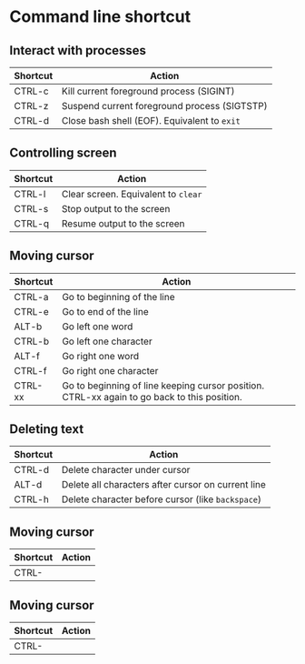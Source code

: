 # Command line shortcut

## Interact with processes

Shortcut | Action
--- | ---
CTRL-c | Kill current foreground process (SIGINT)
CTRL-z | Suspend current foreground process (SIGTSTP)
CTRL-d | Close bash shell (EOF). Equivalent to `exit`

## Controlling screen

Shortcut | Action
--- | ---
CTRL-l | Clear screen. Equivalent to `clear`
CTRL-s | Stop output to the screen
CTRL-q | Resume output to the screen

## Moving cursor

Shortcut | Action
--- | ---
CTRL-a | Go to beginning of the line 
CTRL-e | Go to end of the line
ALT-b | Go left one word
CTRL-b | Go left one character
ALT-f | Go right one word
CTRL-f | Go right one character
CTRL-xx | Go to beginning of line keeping cursor position. CTRL-xx again to go back to this position. 

## Deleting text

Shortcut | Action
--- | ---
CTRL-d | Delete character under cursor 
ALT-d | Delete all characters after cursor on current line
CTRL-h | Delete character before cursor (like `backspace`)

## Moving cursor

Shortcut | Action
--- | ---
CTRL- | 

## Moving cursor

Shortcut | Action
--- | ---
CTRL- | 

